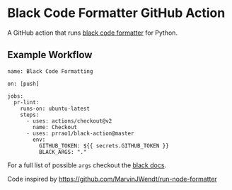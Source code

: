 # Black Code Formatter GitHub Action

A GitHub action that runs [black code formatter](https://github.com/ambv/black) for Python.

## Example Workflow

```workflow
name: Black Code Formatting

on: [push]

jobs:
  pr-lint:
    runs-on: ubuntu-latest
    steps:
      - uses: actions/checkout@v2
        name: Checkout
      - uses: prrao1/black-action@master
        env:
          GITHUB_TOKEN: ${{ secrets.GITHUB_TOKEN }}
          BLACK_ARGS: "."
```

For a full list of possible `args` checkout the [black docs](https://github.com/ambv/black#command-line-options).


Code inspired by https://github.com/MarvinJWendt/run-node-formatter

